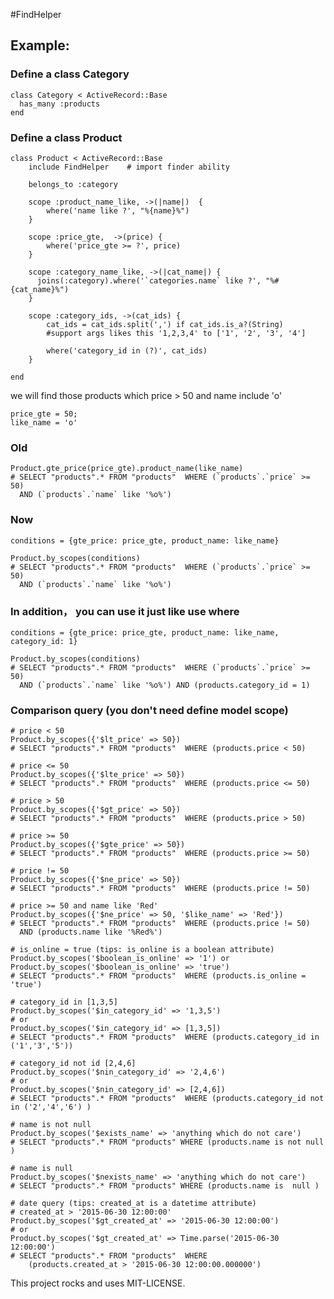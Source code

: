 #FindHelper

## Example:
### Define a class Category
	class Category < ActiveRecord::Base
	  has_many :products
	end

### Define a class Product

    class Product < ActiveRecord::Base
    	include FindHelper    # import finder ability
    	
    	belongs_to :category

    	scope :product_name_like, ->(|name|)  {
    		where('name like ?', "%{name}%")
        }
        
        scope :price_gte,  ->(price) {
        	where('price_gte >= ?', price)
        }
        
        scope :category_name_like, ->(|cat_name|) {
          joins(:category).where('`categories.name` like ?', "%#{cat_name}%")
        }
        
        scope :category_ids, ->(cat_ids) {
            cat_ids = cat_ids.split(',') if cat_ids.is_a?(String)
            #support args likes this '1,2,3,4' to ['1', '2', '3', '4']
           
            where('category_id in (?)', cat_ids)
        }

    end
    

we will find those products which price > 50 and name include 'o'
  
  	price_gte = 50;
  	like_name = 'o'
  	
### Old 
  	Product.gte_price(price_gte).product_name(like_name)
  	# SELECT "products".* FROM "products"  WHERE (`products`.`price` >= 50)
  	  AND (`products`.`name` like '%o%')
  	
### Now
  	conditions = {gte_price: price_gte, product_name: like_name}  
  	
  	Product.by_scopes(conditions)
  	# SELECT "products".* FROM "products"  WHERE (`products`.`price` >= 50)
  	  AND (`products`.`name` like '%o%')
  	
### In addition， you can use it just like use where
  	
  	conditions = {gte_price: price_gte, product_name: like_name, category_id: 1}
  	
  	Product.by_scopes(conditions)
  	# SELECT "products".* FROM "products"  WHERE (`products`.`price` >= 50)
  	  AND (`products`.`name` like '%o%') AND (products.category_id = 1)

### Comparison query (you don't need define model scope)
   
   	# price < 50
   	Product.by_scopes({'$lt_price' => 50})
   	# SELECT "products".* FROM "products"  WHERE (products.price < 50)
   
   	# price <= 50
   	Product.by_scopes({'$lte_price' => 50})
   	# SELECT "products".* FROM "products"  WHERE (products.price <= 50)
   
   	# price > 50
   	Product.by_scopes({'$gt_price' => 50})
   	# SELECT "products".* FROM "products"  WHERE (products.price > 50)
   
   	# price >= 50
   	Product.by_scopes({'$gte_price' => 50})
   	# SELECT "products".* FROM "products"  WHERE (products.price >= 50) 
   
   	# price != 50
   	Product.by_scopes({'$ne_price' => 50})
   	# SELECT "products".* FROM "products"  WHERE (products.price != 50)
   
   	# price >= 50 and name like 'Red'
   	Product.by_scopes({'$ne_price' => 50, '$like_name' => 'Red'})
    # SELECT "products".* FROM "products"  WHERE (products.price != 50)
      AND (products.name like '%Red%')
    
    # is_online = true (tips: is_online is a boolean attribute)
    Product.by_scopes('$boolean_is_online' => '1') or Product.by_scopes('$boolean_is_online' => 'true')
    # SELECT "products".* FROM "products"  WHERE (products.is_online = 'true')
     
  	# category_id in [1,3,5]
  	Product.by_scopes('$in_category_id' => '1,3,5')
  	# or
  	Product.by_scopes('$in_category_id' => [1,3,5])
  	# SELECT "products".* FROM "products"  WHERE (products.category_id in ('1','3','5'))
  	
  	# category_id not id [2,4,6]
  	Product.by_scopes('$nin_category_id' => '2,4,6')
  	# or
  	Product.by_scopes('$nin_category_id' => [2,4,6])
  	# SELECT "products".* FROM "products"  WHERE (products.category_id not in ('2','4','6') )
  	
  	# name is not null
  	Product.by_scopes('$exists_name' => 'anything which do not care')
  	# SELECT "products".* FROM "products" WHERE (products.name is not null )
  	
  	# name is null	  	
    Product.by_scopes('$nexists_name' => 'anything which do not care')
  	# SELECT "products".* FROM "products" WHERE (products.name is  null )
  	
  	# date query (tips: created_at is a datetime attribute)
  	# created_at > '2015-06-30 12:00:00'
  	Product.by_scopes('$gt_created_at' => '2015-06-30 12:00:00')
  	# or
  	Product.by_scopes('$gt_created_at' => Time.parse('2015-06-30 12:00:00')
  	# SELECT "products".* FROM "products"  WHERE
  	    (products.created_at > '2015-06-30 12:00:00.000000')
  	




This project rocks and uses MIT-LICENSE.